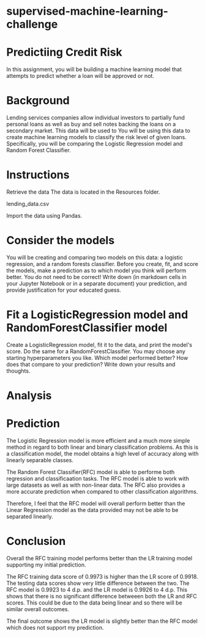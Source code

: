 # supervised-machine-learning-challenge

# Predictiing Credit Risk

In this assignment, you will be building a machine learning model that attempts to predict whether a loan will be approved or not.

# Background
Lending services companies allow individual investors to partially fund personal loans as well as buy and sell notes backing the loans on a secondary market. This data will be used to
You will be using this data to create machine learning models to classify the risk level of given loans. Specifically, you will be comparing the Logistic Regression model and Random Forest Classifier.

# Instructions

Retrieve the data
The data is located in the Resources folder.

lending_data.csv

Import the data using Pandas.

# Consider the models
You will be creating and comparing two models on this data: a logistic regression, and a random forests classifier. Before you create, fit, and score the models, make a prediction as to which model you think will perform better. You do not need to be correct! Write down (in markdown cells in your Jupyter Notebook or in a separate document) your prediction, and provide justification for your educated guess.

# Fit a LogisticRegression model and RandomForestClassifier model
Create a LogisticRegression model, fit it to the data, and print the model's score. Do the same for a RandomForestClassifier. You may choose any starting hyperparameters you like. Which model performed better? How does that compare to your prediction? Write down your results and thoughts.

# Analysis 

# Prediction

The Logistic Regression model is more efficient and a much more simple method in regard to both linear and binary classification problems. As this is a classification model, the model obtains a high level of accuracy along with linearly separable classes.

The Random Forest Classifier(RFC) model is able to performe both regression and classificaation tasks. The RFC model is able to work with large datasets as well as with non-linear data. The RFC also provides a more accurate prediction when compared to other classification algorithms.

Therefore, I feel that the RFC model will overall perform better than the Linear Regression model as the data provided may not be able to be separated linearly.

# Conclusion

Overall the RFC training model performs better than the LR training model supporting my initial prediction.

The RFC training data score of 0.9973 is higher than the LR score of 0.9918. The testing data scores show very little difference between the two. The RFC model is 0.9923 to 4 d.p. and the LR model is 0.9926 to 4 d.p. This shows that there is no significant difference betweeen both the LR and RFC scores. This could be due to the data being linear and so there will be similar overall outcomes.

The final outcome shows the LR model is slightly better than the RFC model which does not support my prediction.
